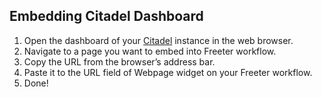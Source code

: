 ## Embedding Citadel Dashboard

1. Open the dashboard of your <a href="{{ curItem.homeUrl|e }}" rel="noopener noreferrer" target="_blank">Citadel</a> instance in the web browser.
2. Navigate to a page you want to embed into Freeter workflow.
3. Copy the URL from the browser’s address bar.
4. Paste it to the URL field of Webpage widget on your Freeter workflow.
5. Done!
